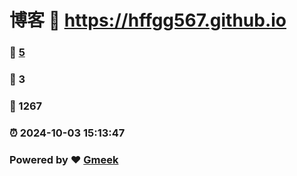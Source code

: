# 博客 :link: https://hffgg567.github.io 
### :page_facing_up: [5](https://hffgg567.github.io/tag.html) 
### :speech_balloon: 3 
### :hibiscus: 1267 
### :alarm_clock: 2024-10-03 15:13:47 
### Powered by :heart: [Gmeek](https://github.com/Meekdai/Gmeek)
